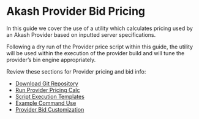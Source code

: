 # Akash Provider Bid Pricing

In this guide we cover the use of a utility which calculates pricing used by an Akash Provider based on inputted server specifications.&#x20;

Following a dry run of the Provider price script within this guide, the utility will be used within the execution of the provider build and will tune the provider’s bin engine appropriately.

Review these sections for Provider pricing and bid info:

* [Download Git Repository](download-git-repository.md)
* [Run Provider Pricing Calc](run-provider-pricing-calc.md)
* [Script Execution Templates](script-execution-templates.md)
* [Example Command Use](example-command-use.md)
* [Provider Bid Customization](provider-bid-customization.md)

